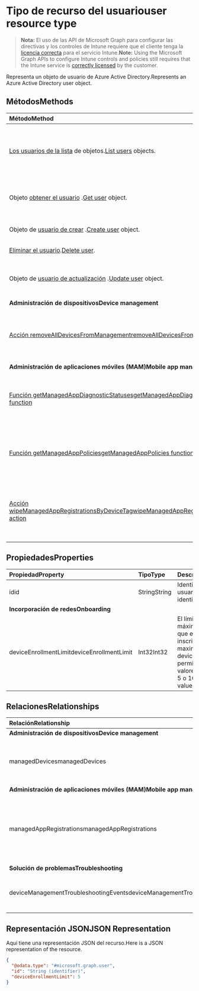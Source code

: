 # <a name="user-resource-type"></a><span data-ttu-id="9ab0a-101">Tipo de recurso del usuario</span><span class="sxs-lookup"><span data-stu-id="9ab0a-101">user resource type</span></span>

> <span data-ttu-id="9ab0a-102">**Nota:** El uso de las API de Microsoft Graph para configurar las directivas y los controles de Intune requiere que el cliente tenga la [licencia correcta](https://go.microsoft.com/fwlink/?linkid=839381) para el servicio Intune.</span><span class="sxs-lookup"><span data-stu-id="9ab0a-102">**Note:** Using the Microsoft Graph APIs to configure Intune controls and policies still requires that the Intune service is [correctly licensed](https://go.microsoft.com/fwlink/?linkid=839381) by the customer.</span></span>

<span data-ttu-id="9ab0a-103">Representa un objeto de usuario de Azure Active Directory.</span><span class="sxs-lookup"><span data-stu-id="9ab0a-103">Represents an Azure Active Directory user object.</span></span>

## <a name="methods"></a><span data-ttu-id="9ab0a-104">Métodos</span><span class="sxs-lookup"><span data-stu-id="9ab0a-104">Methods</span></span>
|<span data-ttu-id="9ab0a-105">Método</span><span class="sxs-lookup"><span data-stu-id="9ab0a-105">Method</span></span>|<span data-ttu-id="9ab0a-106">Tipo de valor devuelto</span><span class="sxs-lookup"><span data-stu-id="9ab0a-106">Return Type</span></span>|<span data-ttu-id="9ab0a-107">Descripción</span><span class="sxs-lookup"><span data-stu-id="9ab0a-107">Description</span></span>|
|:---|:---|:---|
|<span data-ttu-id="9ab0a-108">[Los usuarios de la lista](../api/intune_shared_user_list.md) de objetos.</span><span class="sxs-lookup"><span data-stu-id="9ab0a-108">[List users](../api/intune_shared_user_list.md) objects.</span></span>|<span data-ttu-id="9ab0a-109">Colección [user](../resources/intune_shared_user.md)</span><span class="sxs-lookup"><span data-stu-id="9ab0a-109">[user](../resources/intune_shared_user.md) collection</span></span>|<span data-ttu-id="9ab0a-110">Enumere las propiedades y las relaciones de los objetos [user](../resources/intune_shared_user.md).</span><span class="sxs-lookup"><span data-stu-id="9ab0a-110">List properties and relationships of the [user](../resources/intune_shared_user.md) objects.</span></span>|
|<span data-ttu-id="9ab0a-111">Objeto [obtener el usuario](../api/intune_shared_user_get.md) .</span><span class="sxs-lookup"><span data-stu-id="9ab0a-111">[Get user](../api/intune_shared_user_get.md) object.</span></span>|<span data-ttu-id="9ab0a-112">Colección [user](../resources/intune_shared_user.md)</span><span class="sxs-lookup"><span data-stu-id="9ab0a-112">[user](../resources/intune_shared_user.md) collection</span></span>|<span data-ttu-id="9ab0a-113">Lea las propiedades y las relaciones del objeto [user](../resources/intune_shared_user.md).</span><span class="sxs-lookup"><span data-stu-id="9ab0a-113">Read properties and relationships of the [user](../resources/intune_shared_user.md) object.</span></span>|
|<span data-ttu-id="9ab0a-114">Objeto de [usuario de crear](../api/intune_shared_user_create.md) .</span><span class="sxs-lookup"><span data-stu-id="9ab0a-114">[Create user](../api/intune_shared_user_create.md) object.</span></span>|<span data-ttu-id="9ab0a-115">Colección [user](../resources/intune_shared_user.md)</span><span class="sxs-lookup"><span data-stu-id="9ab0a-115">[user](../resources/intune_shared_user.md) collection</span></span>|<span data-ttu-id="9ab0a-116">Cree un objeto [user](../resources/intune_shared_user.md).</span><span class="sxs-lookup"><span data-stu-id="9ab0a-116">Create a new [user](../resources/intune_shared_user.md) object.</span></span>|
|<span data-ttu-id="9ab0a-117">[Eliminar el usuario](../api/intune_shared_user_delete.md).</span><span class="sxs-lookup"><span data-stu-id="9ab0a-117">[Delete user](../api/intune_shared_user_delete.md).</span></span>|<span data-ttu-id="9ab0a-118">Ninguna</span><span class="sxs-lookup"><span data-stu-id="9ab0a-118">None</span></span>|<span data-ttu-id="9ab0a-119">Elimina un [user](../resources/intune_shared_user.md).</span><span class="sxs-lookup"><span data-stu-id="9ab0a-119">Deletes a [user](../resources/intune_shared_user.md).</span></span>|
|<span data-ttu-id="9ab0a-120">Objeto de [usuario de actualización](../api/intune_shared_user_update.md) .</span><span class="sxs-lookup"><span data-stu-id="9ab0a-120">[Update user](../api/intune_shared_user_update.md) object.</span></span>|[<span data-ttu-id="9ab0a-121">user</span><span class="sxs-lookup"><span data-stu-id="9ab0a-121">user</span></span>](../resources/intune_shared_user.md)|<span data-ttu-id="9ab0a-122">Actualice las propiedades de un objeto [user](../resources/intune_shared_user.md).</span><span class="sxs-lookup"><span data-stu-id="9ab0a-122">Update the properties of a [user](../resources/intune_shared_user.md) object.</span></span>|
|<span data-ttu-id="9ab0a-123">**Administración de dispositivos**</span><span class="sxs-lookup"><span data-stu-id="9ab0a-123">**Device management**</span></span>|
|[<span data-ttu-id="9ab0a-124">Acción removeAllDevicesFromManagement</span><span class="sxs-lookup"><span data-stu-id="9ab0a-124">removeAllDevicesFromManagement action</span></span>](../api/intune_shared_user_removealldevicesfrommanagement.md)|<span data-ttu-id="9ab0a-125">Ninguna</span><span class="sxs-lookup"><span data-stu-id="9ab0a-125">None</span></span>|<span data-ttu-id="9ab0a-126">Retirar todos los dispositivos de la administración para este usuario</span><span class="sxs-lookup"><span data-stu-id="9ab0a-126">Retire all devices from management for this user</span></span>|
|<span data-ttu-id="9ab0a-127">**Administración de aplicaciones móviles (MAM)**</span><span class="sxs-lookup"><span data-stu-id="9ab0a-127">**Mobile app management (MAM)**</span></span>|
|[<span data-ttu-id="9ab0a-128">Función getManagedAppDiagnosticStatuses</span><span class="sxs-lookup"><span data-stu-id="9ab0a-128">getManagedAppDiagnosticStatuses function</span></span>](../api/intune_shared_user_getmanagedappdiagnosticstatuses.md)|<span data-ttu-id="9ab0a-129">Colección [getManagedAppDiagnosticStatus](../resources/intune_mam_managedappdiagnosticstatus.md)</span><span class="sxs-lookup"><span data-stu-id="9ab0a-129">[managedAppDiagnosticStatus](../resources/intune_mam_managedappdiagnosticstatus.md) collection</span></span>|<span data-ttu-id="9ab0a-130">Obtiene estados de validación de diagnósticos de un usuario determinado.</span><span class="sxs-lookup"><span data-stu-id="9ab0a-130">Gets diagnostics validation status for a given user.</span></span>|
|[<span data-ttu-id="9ab0a-131">Función getManagedAppPolicies</span><span class="sxs-lookup"><span data-stu-id="9ab0a-131">getManagedAppPolicies function</span></span>](../api/intune_shared_user_getmanagedapppolicies.md)|<span data-ttu-id="9ab0a-132">Colección [managedAppPolicy](../resources/intune_mam_managedapppolicy.md)</span><span class="sxs-lookup"><span data-stu-id="9ab0a-132">[managedAppPolicy](../resources/intune_mam_managedapppolicy.md) collection</span></span>|<span data-ttu-id="9ab0a-133">Obtiene las restricciones de aplicaciones de un usuario determinado.</span><span class="sxs-lookup"><span data-stu-id="9ab0a-133">Gets app restrictions for a given user.</span></span>|
|[<span data-ttu-id="9ab0a-134">Acción wipeManagedAppRegistrationsByDeviceTag</span><span class="sxs-lookup"><span data-stu-id="9ab0a-134">wipeManagedAppRegistrationsByDeviceTag action</span></span>](../api/intune_shared_user_wipemanagedappregistrationsbydevicetag.md)|<span data-ttu-id="9ab0a-135">Ninguna</span><span class="sxs-lookup"><span data-stu-id="9ab0a-135">None</span></span>|<span data-ttu-id="9ab0a-136">Emite una operación de borrado en un registro de la aplicación con la etiqueta del dispositivo especificado.</span><span class="sxs-lookup"><span data-stu-id="9ab0a-136">Issues a wipe operation on an app registration with specified device tag.</span></span>|

## <a name="properties"></a><span data-ttu-id="9ab0a-137">Propiedades</span><span class="sxs-lookup"><span data-stu-id="9ab0a-137">Properties</span></span>
|<span data-ttu-id="9ab0a-138">Propiedad</span><span class="sxs-lookup"><span data-stu-id="9ab0a-138">Property</span></span>|<span data-ttu-id="9ab0a-139">Tipo</span><span class="sxs-lookup"><span data-stu-id="9ab0a-139">Type</span></span>|<span data-ttu-id="9ab0a-140">Descripción</span><span class="sxs-lookup"><span data-stu-id="9ab0a-140">Description</span></span>|
|:---|:---|:---|
|<span data-ttu-id="9ab0a-141">id</span><span class="sxs-lookup"><span data-stu-id="9ab0a-141">id</span></span>|<span data-ttu-id="9ab0a-142">String</span><span class="sxs-lookup"><span data-stu-id="9ab0a-142">String</span></span>|<span data-ttu-id="9ab0a-143">Identificador único del usuario.</span><span class="sxs-lookup"><span data-stu-id="9ab0a-143">Unique identifier of the user.</span></span>|
|<span data-ttu-id="9ab0a-144">**Incorporación de redes**</span><span class="sxs-lookup"><span data-stu-id="9ab0a-144">**Onboarding**</span></span>|
|<span data-ttu-id="9ab0a-145">deviceEnrollmentLimit</span><span class="sxs-lookup"><span data-stu-id="9ab0a-145">deviceEnrollmentLimit</span></span>|<span data-ttu-id="9ab0a-146">Int32</span><span class="sxs-lookup"><span data-stu-id="9ab0a-146">Int32</span></span>|<span data-ttu-id="9ab0a-147">El límite del número máximo de dispositivos que el usuario puede inscribir.</span><span class="sxs-lookup"><span data-stu-id="9ab0a-147">The limit on the maximum number of devices that the user is permitted to enroll.</span></span> <span data-ttu-id="9ab0a-148">Los valores permitidos son 5 o 1000.</span><span class="sxs-lookup"><span data-stu-id="9ab0a-148">Allowed values are 5 or 1000.</span></span>|


## <a name="relationships"></a><span data-ttu-id="9ab0a-149">Relaciones</span><span class="sxs-lookup"><span data-stu-id="9ab0a-149">Relationships</span></span>
|<span data-ttu-id="9ab0a-150">Relación</span><span class="sxs-lookup"><span data-stu-id="9ab0a-150">Relationship</span></span>|<span data-ttu-id="9ab0a-151">Tipo</span><span class="sxs-lookup"><span data-stu-id="9ab0a-151">Type</span></span>|<span data-ttu-id="9ab0a-152">Descripción</span><span class="sxs-lookup"><span data-stu-id="9ab0a-152">Description</span></span>|
|:---|:---|:---|
|<span data-ttu-id="9ab0a-153">**Administración de dispositivos**</span><span class="sxs-lookup"><span data-stu-id="9ab0a-153">**Device management**</span></span>|
|<span data-ttu-id="9ab0a-154">managedDevices</span><span class="sxs-lookup"><span data-stu-id="9ab0a-154">managedDevices</span></span>|<span data-ttu-id="9ab0a-155">Colección [managedDevice](../resources/intune_devices_manageddevice.md)</span><span class="sxs-lookup"><span data-stu-id="9ab0a-155">[managedDevice](../resources/intune_devices_manageddevice.md) collection</span></span>|<span data-ttu-id="9ab0a-156">Los dispositivos administrados asociados al usuario.</span><span class="sxs-lookup"><span data-stu-id="9ab0a-156">The managed devices associated with the user.</span></span>|
|<span data-ttu-id="9ab0a-157">**Administración de aplicaciones móviles (MAM)**</span><span class="sxs-lookup"><span data-stu-id="9ab0a-157">**Mobile app management (MAM)**</span></span>|
|<span data-ttu-id="9ab0a-158">managedAppRegistrations</span><span class="sxs-lookup"><span data-stu-id="9ab0a-158">managedAppRegistrations</span></span>|<span data-ttu-id="9ab0a-159">Colección [managedAppRegistration](../resources/intune_mam_managedappregistration.md)</span><span class="sxs-lookup"><span data-stu-id="9ab0a-159">[managedAppRegistration](../resources/intune_mam_managedappregistration.md) collection</span></span>|<span data-ttu-id="9ab0a-160">Cero o más registros de administración de aplicaciones administradas que pertenecen al usuario.</span><span class="sxs-lookup"><span data-stu-id="9ab0a-160">Zero or more managed app registrations that belong to the user.</span></span>|
|<span data-ttu-id="9ab0a-161">**Solución de problemas**</span><span class="sxs-lookup"><span data-stu-id="9ab0a-161">**Troubleshooting**</span></span>|
|<span data-ttu-id="9ab0a-162">deviceManagementTroubleshootingEvents</span><span class="sxs-lookup"><span data-stu-id="9ab0a-162">deviceManagementTroubleshootingEvents</span></span>|<span data-ttu-id="9ab0a-163">Colección [deviceManagementTroubleshootingEvent](../resources/intune_troubleshooting_devicemanagementtroubleshootingevent.md)</span><span class="sxs-lookup"><span data-stu-id="9ab0a-163">[deviceManagementTroubleshootingEvent](../resources/intune_troubleshooting_devicemanagementtroubleshootingevent.md) collection</span></span>|<span data-ttu-id="9ab0a-164">La lista de eventos de solución de problemas para este usuario.</span><span class="sxs-lookup"><span data-stu-id="9ab0a-164">The list of troubleshooting events for this user.</span></span>|

## <a name="json-representation"></a><span data-ttu-id="9ab0a-165">Representación JSON</span><span class="sxs-lookup"><span data-stu-id="9ab0a-165">JSON Representation</span></span>
<span data-ttu-id="9ab0a-166">Aquí tiene una representación JSON del recurso.</span><span class="sxs-lookup"><span data-stu-id="9ab0a-166">Here is a JSON representation of the resource.</span></span>
<!-- {
  "blockType": "resource",
  "baseType": "microsoft.graph.directoryObject",
  "openType": true,
  "@odata.type": "microsoft.graph.user"
}
--> 
``` json
{
  "@odata.type": "#microsoft.graph.user",
  "id": "String (identifier)",
  "deviceEnrollmentLimit": 5
}
```

<!-- {
  "type": "#page.annotation",
  "suppressions": [
    "Warning: Resource microsoft.graph.user is defined in multiple files: /api-reference/v1.0/resources/intune_shared_user.md, /api-reference/v1.0/resources/user.md",
  ]
}-->
